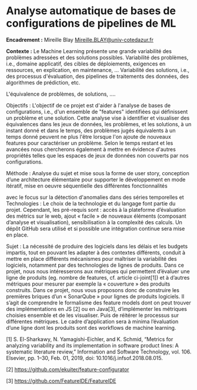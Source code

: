 # Analyse automatique de bases de configurations de pipelines de ML

**Encadrement :** Mireille Blay <Mireille.BLAY@univ-cotedazur.fr>

**Contexte :** 
Le Machine Learning présente une grande variabilité des problèmes adressées et des solutions possibles.
  Variabilité des problèmes, i.e., domaine applicatif, des cibles de déploiements, exigences en ressources, en explication, en maintenance, ...
  Variabilité des solutions, i.e., des processus d'évaluation, des pipelines de traitements des données, des algorithmes de prédiction, etc.

L'équivalence de problèmes, de solutions, ....

Objectifs : 
L'objectif de ce projet est d'aider à l'analyse de bases de configurations, i.e., d'un ensemble de "features" identifiées qui définissent un problème et une solution.
Cette analyse vise à identifier et visualiser des équivalences dans les jeux de données, les problèmes, et les solutions, à un instant donné et dans le temps, des problèmes jugés équivalents à un temps donné peuvent ne plus l'être lorsque l'on ajoute de nouveaux features pour caractériser un problème.
Selon le temps restant et les avancées nous chercherons également à mettre en évidence d'autres propriétés telles que les espaces de jeux de données non couverts par nos configurations.






Méthode : Analyse du sujet et mise sous la forme de user story,  conception d’une architecture élémentaire pour supporter le développement en mode itératif, mise en oeuvre séquentielle des différentes fonctionnalités


avec le focus sur la détection d'anomalies dans des séries temporelles et 
Technologies : Le choix de la technologie et du langage font partie du projet.
Cependant, les pré-requis sont : accès à la plateforme d’évaluation des métrics sur le web, ajout « facile » de nouveaux éléments (composant d’analyse et visualisation), sensibilisation à la complexité des calculs.  Un dépôt GitHub sera utilisé et si possible une intégration continue sera mise en place.


Sujet : La nécessité de produire des logiciels dans les délais et les budgets impartis, tout en pouvant les adapter à des contextes différents, conduit à mettre en place différents mécanismes pour maîtriser la variabilité des logiciels, notamment par des technologies de lignes de produits. Dans ce projet, nous nous intéresserons aux métriques qui permettent d’évaluer une ligne de produits (eg. nombre de features, cf. article ci-joint[1]) et à d’autres métriques pour mesurer par exemple la « couverture » des produits construits.
Dans ce projet, nous vous proposons donc de construire les premières briques d’un « SonarQube » pour lignes de produits logiciels. Il s’agit de comprendre le formalisme des feature models dont on peut trouver des implémentations en JS [2] ou en Java[3], d’implémenter les métriques choisies ensemble et de les visualiser. Puis de réitérer le processus sur différentes métriques. Le cadre d’application sera à minima l’évaluation d’une ligne dont les produits sont des workflows de machine learning.

[1]      S. El-Sharkawy, N. Yamagishi-Eichler, and K. Schmid, “Metrics for analyzing variability and its implementation in software product lines: A systematic literature review,” Information and Software Technology, vol. 106. Elsevier, pp. 1–30, Feb. 01, 2019, doi: 10.1016/j.infsof.2018.08.015.

[2]  https://github.com/ekuiter/feature-configurator

[3] https://github.com/FeatureIDE/FeatureIDE

